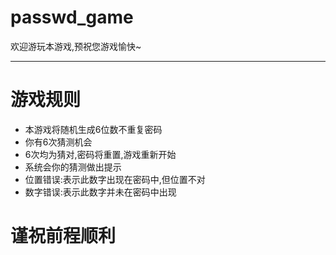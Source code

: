 # passwd_game  

欢迎游玩本游戏,预祝您游戏愉快~
******

# 游戏规则

- 本游戏将随机生成6位数不重复密码
- 你有6次猜测机会
- 6次均为猜对,密码将重置,游戏重新开始
- 系统会你的猜测做出提示
- 位置错误:表示此数字出现在密码中,但位置不对
- 数字错误:表示此数字并未在密码中出现

# 谨祝前程顺利
